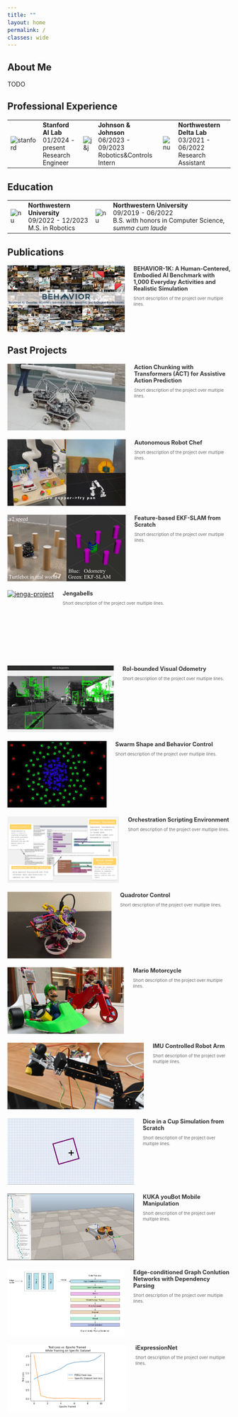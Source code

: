 ```yaml
---
title: ""
layout: home
permalink: /
classes: wide
---
```


## About Me

TODO

## Professional Experience
<table>
  <tbody>
    <tr>
      <td style = "border-bottom-width:0;"><img src="{{site.baseurl}}/assets/images/sail.png" alt="stanford" width="60"></td>
      <td style = "border-bottom-width:0;">
        <strong>Stanford AI Lab</strong> <br> 01/2024 - present <br> Research Engineer</td>
      <td style = "border-bottom-width:0;"><img src="{{site.baseurl}}/assets/images/johnson-and-johnson.png" alt="j&j" width="60"></td>
      <td style = "border-bottom-width:0;">
        <strong>Johnson & Johnson</strong> <br> 06/2023 - 09/2023 <br> Robotics&Controls Intern</td>
      <td style="border-bottom-width:0;"><img src="{{site.baseurl}}/assets/images/delta-lab.png" alt="nu" width="60"></td>
      <td style="border-bottom-width:0;">
        <strong>Northwestern Delta Lab</strong> <br> 03/2021 - 06/2022 <br> Research Assistant</td>
    </tr>
  </tbody>
</table>

## Education
<table>
  <tbody>
    <tr>
      <td style="border-bottom-width:0;"><img src="{{site.baseurl}}/assets/images/northwestern.jpg" alt="nu" width="60"></td>
      <td style="border-bottom-width:0;">
        <strong>Northwestern University</strong> <br> 09/2022 - 12/2023 <br> M.S. in Robotics
      </td>
      <td style="border-bottom-width:0;"><img src="{{site.baseurl}}/assets/images/northwestern.jpg" alt="nu" width="60"></td>
      <td style="border-bottom-width:0;">
        <strong>Northwestern University</strong> <br> 09/2019 - 06/2022 <br> B.S. with honors in Computer Science, <em>summa cum laude</em>
      </td>
    </tr>
  </tbody>
</table>


## Publications
<div class="container">
  <div class="image-container">
    <a href="https://behavior.stanford.edu/">
      <img src="/assets/images/b1k.jpg" alt="b1k">
    </a>
  </div>
  <div class="text-container">
    <div class="header-row">
      <a href="https://behavior.stanford.edu/" class="title-link">
        <h3>BEHAVIOR-1K: A Human-Centered, Embodied AI Benchmark with 1,000 Everyday Activities and Realistic Simulation</h3>
      </a>
    </div>
    <div class="text-content">
      <p>Short description of the project over multiple lines.</p>
    </div>
  </div>
</div>

## Past Projects

<div class="container">
  <div class="image-container">
    <a href="/portfolio_manipulation/omnids">
      <img src="/assets/images/omnids.gif" alt="omnids">
    </a>
  </div>
  <div class="text-container">
    <div class="header-row">
      <a href="/portfolio_manipulation/omnids" class="title-link">
        <h3>Action Chunking with Transformers (ACT) for Assistive Action Prediction</h3>
      </a>
    </div>
    <div class="text-content">
      <p>Short description of the project over multiple lines.</p>
    </div>
  </div>
</div>

<div class="container">
  <div class="image-container">
    <a href="/portfolio_manipulation/robot-chef">
      <img src="/assets/images/robot_chef.gif" alt="robot-chef">
    </a>
  </div>
  <div class="text-container">
    <div class="header-row">
      <a href="/portfolio_manipulation/robot-chef" class="title-link">
        <h3>Autonomous Robot Chef</h3>
      </a>
    </div>
    <div class="text-content">
      <p>Short description of the project over multiple lines.</p>
    </div>
  </div>
</div>

<div class="container">
  <div class="image-container">
    <a href="/portfolio_perception_nav/slam">
      <img src="/assets/images/slam_gif.gif" alt="slam">
    </a>
  </div>
  <div class="text-container">
    <div class="header-row">
      <a href="/portfolio_perception_nav/slam" class="title-link">
        <h3>Feature-based EKF-SLAM from Scratch</h3>
      </a>
    </div>
    <div class="text-content">
      <p>Short description of the project over multiple lines.</p>
    </div>
  </div>
</div>

<div class="container">
  <div class="image-container">
    <a href="/portfolio_manipulation/jenga">
      <img src="/assets/images/jenga.gif" alt="jenga-project">
    </a>
  </div>
  <div class="text-container">
    <div class="header-row">
      <a href="/portfolio_manipulation/jenga" class="title-link">
        <h3>Jengabells</h3>
      </a>
    </div>
    <div class="text-content">
      <p>Short description of the project over multiple lines.</p>
    </div>
  </div>
</div>

<div class="container">
  <div class="image-container">
    <a href="/portfolio_perception_nav/visual-odom">
      <img src="/assets/images/visual-odom1.gif" alt="visual-odom">
    </a>
  </div>
  <div class="text-container">
    <div class="header-row">
      <a href="/portfolio_perception_nav/visual-odom" class="title-link">
        <h3>RoI-bounded Visual Odometry</h3>
      </a>
    </div>
    <div class="text-content">
      <p>Short description of the project over multiple lines.</p>
    </div>
  </div>
</div>

<div class="container">
  <div class="image-container">
    <a href="/portfolio_perception_nav/swarm">
      <img src="/assets/images/swarm-tn.png" alt="swarm">
    </a>
  </div>
  <div class="text-container">
    <div class="header-row">
      <a href="/portfolio_perception_nav/swarm" class="title-link">
        <h3>Swarm Shape and Behavior Control</h3>
      </a>
    </div>
    <div class="text-content">
      <p>Short description of the project over multiple lines.</p>
    </div>
  </div>
</div>

<div class="container">
  <div class="image-container">
    <a href="/portfolio_web/os-env">
      <img src="/assets/images/os-env.jpg" alt="os-env">
    </a>
  </div>
  <div class="text-container">
    <div class="header-row">
      <a href="/portfolio_web/os-env" class="title-link">
        <h3>Orchestration Scripting Environment</h3>
      </a>
    </div>
    <div class="text-content">
      <p>Short description of the project over multiple lines.</p>
    </div>
  </div>
</div>

<div class="container">
  <div class="image-container">
    <a href="/portfolio_mechatronics/quadrotor">
      <img src="/assets/images/quadrotor.jpg" alt="quadrotor">
    </a>
  </div>
  <div class="text-container">
    <div class="header-row">
      <a href="/portfolio_mechatronics/quadrotor" class="title-link">
        <h3>Quadrotor Control</h3>
      </a>
    </div>
    <div class="text-content">
      <p>Short description of the project over multiple lines.</p>
    </div>
  </div>
</div>

<div class="container">
  <div class="image-container">
    <a href="/portfolio_mechatronics/mario">
      <img src="/assets/images/mario-luigi.png" alt="mario">
    </a>
  </div>
  <div class="text-container">
    <div class="header-row">
      <a href="/portfolio_mechatronics/mario" class="title-link">
        <h3>Mario Motorcycle</h3>
      </a>
    </div>
    <div class="text-content">
      <p>Short description of the project over multiple lines.</p>
    </div>
  </div>
</div>

<div class="container">
  <div class="image-container">
    <a href="/portfolio_mechatronics/imu-emg">
      <img src="/assets/images/imu-emg.jpg" alt="imu-emg">
    </a>
  </div>
  <div class="text-container">
    <div class="header-row">
      <a href="/portfolio_mechatronics/imu-emg" class="title-link">
        <h3>IMU Controlled Robot Arm</h3>
      </a>
    </div>
    <div class="text-content">
      <p>Short description of the project over multiple lines.</p>
    </div>
  </div>
</div>

<div class="container">
  <div class="image-container">
    <a href="/portfolio_mechatronics/dice-cup">
      <img src="/assets/images/314.gif" alt="dice-cup">
    </a>
  </div>
  <div class="text-container">
    <div class="header-row">
      <a href="/portfolio_mechatronics/dice-cup" class="title-link">
        <h3>Dice in a Cup Simulation from Scratch</h3>
      </a>
    </div>
    <div class="text-content">
      <p>Short description of the project over multiple lines.</p>
    </div>
  </div>
</div>

<div class="container">
  <div class="image-container">
    <a href="/portfolio_manipulation/kuka">
      <img src="/assets/images/449.gif" alt="kuka">
    </a>
  </div>
  <div class="text-container">
    <div class="header-row">
      <a href="/portfolio_manipulation/kuka" class="title-link">
        <h3>KUKA youBot Mobile Manipulation</h3>
      </a>
    </div>
    <div class="text-content">
      <p>Short description of the project over multiple lines.</p>
    </div>
  </div>
</div>

<div class="container">
  <div class="image-container">
    <a href="/portfolio_ML/nlp-project">
      <img src="/assets/images/nlp_pipeline.jpg" alt="nlp-project">
    </a>
  </div>
  <div class="text-container">
    <div class="header-row">
      <a href="/portfolio_ML/nlp-project" class="title-link">
        <h3>Edge-conditioned Graph Conlution Networks with Dependency Parsing</h3>
      </a>
    </div>
    <div class="text-content">
      <p>Short description of the project over multiple lines.</p>
    </div>
  </div>
</div>

<div class="container">
  <div class="image-container">
    <a href="/portfolio_ML/iExpressionNet">
      <img src="/assets/images/emotion_detection.png" alt="emotion-detection">
    </a>
  </div>
  <div class="text-container">
    <div class="header-row">
      <a href="/portfolio_ML/iExpressionNet" class="title-link">
        <h3>iExpressionNet</h3>
      </a>
    </div>
    <div class="text-content">
      <p>Short description of the project over multiple lines.</p>
    </div>
  </div>
</div>

<style>
.container {
  display: flex;
  margin-bottom: 20px;
  gap: 20px;
}

.image-container {
  flex: 0 0 auto;
}

.image-container img {
  height: 150px;
  width: auto;
  display: block;
  transition: opacity 0.2s;
}

.image-container img:hover {
  opacity: 0.8;
}

.text-container {
  flex: 1;
  display: flex;
  flex-direction: column;
  min-height: 150px;
}

.header-row {
  display: flex;
  justify-content: space-between;
  align-items: center;
  margin-bottom: 0.5rem;
}

.header-row h3 {
  margin: 0;
  font-size: 0.8rem;
  color: #333;
  transition: color 0.2s;
}

.title-link {
  text-decoration: none;
  color: inherit;
}

.title-link:hover h3 {
  color: #0066cc; /* Link blue color */
  text-decoration: underline;
}

.text-content p {
  margin: 0;
  font-size: 0.6rem;
  line-height: 1.4;
  color: #666;
}
</style>